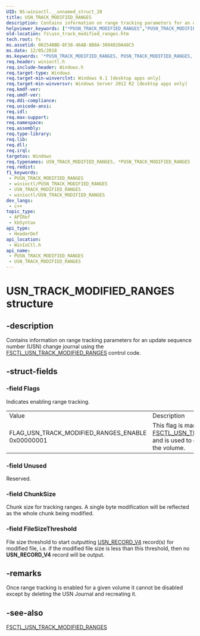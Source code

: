 ```yaml
---
UID: NS:winioctl.__unnamed_struct_20
title: USN_TRACK_MODIFIED_RANGES
description: Contains information on range tracking parameters for an update sequence number (USN) change journal using the FSCTL_USN_TRACK_MODIFIED_RANGES control code.
helpviewer_keywords: ["*PUSN_TRACK_MODIFIED_RANGES","PUSN_TRACK_MODIFIED_RANGES","PUSN_TRACK_MODIFIED_RANGES structure pointer [Files]","USN_TRACK_MODIFIED_RANGES","USN_TRACK_MODIFIED_RANGES structure [Files]","fs.usn_track_modified_ranges","winioctl/PUSN_TRACK_MODIFIED_RANGES","winioctl/USN_TRACK_MODIFIED_RANGES"]
old-location: fs\usn_track_modified_ranges.htm
tech.root: fs
ms.assetid: 00254BBD-8F38-46AB-8B0A-3094020A48C5
ms.date: 12/05/2018
ms.keywords: '*PUSN_TRACK_MODIFIED_RANGES, PUSN_TRACK_MODIFIED_RANGES, PUSN_TRACK_MODIFIED_RANGES structure pointer [Files], USN_TRACK_MODIFIED_RANGES, USN_TRACK_MODIFIED_RANGES structure [Files], fs.usn_track_modified_ranges, winioctl/PUSN_TRACK_MODIFIED_RANGES, winioctl/USN_TRACK_MODIFIED_RANGES'
req.header: winioctl.h
req.include-header: Windows.h
req.target-type: Windows
req.target-min-winverclnt: Windows 8.1 [desktop apps only]
req.target-min-winversvr: Windows Server 2012 R2 [desktop apps only]
req.kmdf-ver: 
req.umdf-ver: 
req.ddi-compliance: 
req.unicode-ansi: 
req.idl: 
req.max-support: 
req.namespace: 
req.assembly: 
req.type-library: 
req.lib: 
req.dll: 
req.irql: 
targetos: Windows
req.typenames: USN_TRACK_MODIFIED_RANGES, *PUSN_TRACK_MODIFIED_RANGES
req.redist: 
f1_keywords:
 - PUSN_TRACK_MODIFIED_RANGES
 - winioctl/PUSN_TRACK_MODIFIED_RANGES
 - USN_TRACK_MODIFIED_RANGES
 - winioctl/USN_TRACK_MODIFIED_RANGES
dev_langs:
 - c++
topic_type:
 - APIRef
 - kbSyntax
api_type:
 - HeaderDef
api_location:
 - WinIoCtl.h
api_name:
 - PUSN_TRACK_MODIFIED_RANGES
 - USN_TRACK_MODIFIED_RANGES
---
```


# USN_TRACK_MODIFIED_RANGES structure


## -description

Contains information on range tracking parameters for an update sequence number (USN) change journal using the <a href="/windows/desktop/api/winioctl/ni-winioctl-fsctl_usn_track_modified_ranges">FSCTL_USN_TRACK_MODIFIED_RANGES</a> control code.

## -struct-fields

### -field Flags

Indicates enabling range tracking.

<table>
<tr>
<td>Value</td>
<td>Description</td>
</tr>
<tr>
<td>FLAG_USN_TRACK_MODIFIED_RANGES_ENABLE 
0x00000001 
</td>
<td>This flag is mandatory with <a href="/windows/desktop/api/winioctl/ni-winioctl-fsctl_usn_track_modified_ranges">FSCTL_USN_TRACK_MODIFIED_RANGES</a> and is used to enable range tracking on the volume.</td>
</tr>
</table>

### -field Unused

Reserved.

### -field ChunkSize

Chunk size for tracking ranges. A single byte modification will be reflected as the whole chunk being modified.

### -field FileSizeThreshold

File size threshold to start outputting <a href="/windows/desktop/api/winioctl/ns-winioctl-usn_record_v4">USN_RECORD_V4</a> record(s) for modified file, i.e. if the modified file size is less than this threshold, then no <b>USN_RECORD_V4</b> record will be output.

## -remarks

Once range tracking is enabled for a given volume it cannot be disabled except by deleting the USN Journal and recreating it.

## -see-also

<a href="/windows/desktop/api/winioctl/ni-winioctl-fsctl_usn_track_modified_ranges">FSCTL_USN_TRACK_MODIFIED_RANGES</a>

